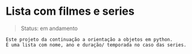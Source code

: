 <h1>Lista com filmes e series </h1>

>Status: em andamento

```
Este projeto da continuação a orientação a objetos em python.
É uma lista com nome, ano e duração/ temporada no caso das series.
```
